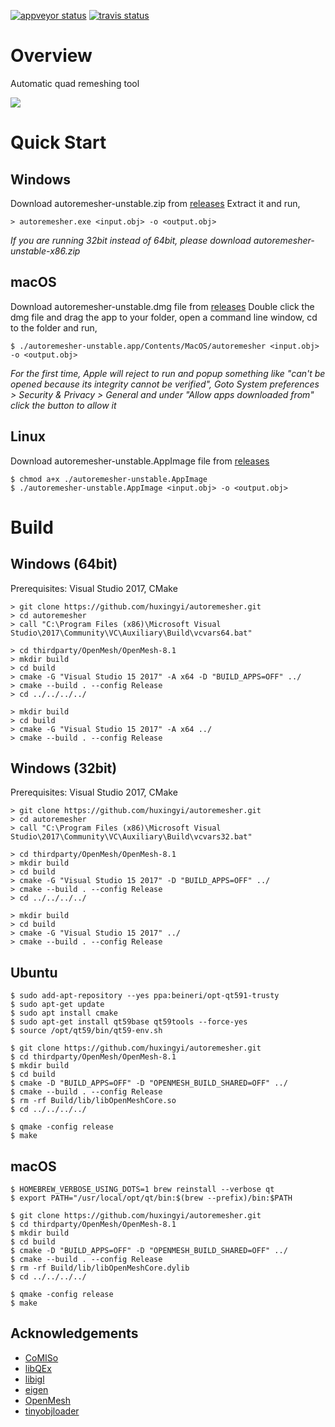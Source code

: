 [![appveyor status](https://ci.appveyor.com/api/projects/status/github/huxingyi/autoremesher?branch=master&svg=true)](https://ci.appveyor.com/project/huxingyi/autoremesher) [![travis status](https://travis-ci.org/huxingyi/autoremesher.svg?branch=master)](https://travis-ci.org/huxingyi/autoremesher)

# Overview
Automatic quad remeshing tool

![](https://blogs.dust3d.org/public/attachments/2020-06-19-auto-remesher/auto-remesher-480.png)   

# Quick Start

## Windows
Download autoremesher-unstable.zip from [releases](https://github.com/huxingyi/autoremesher/releases)
Extract it and run,
```
> autoremesher.exe <input.obj> -o <output.obj>
```
*If you are running 32bit instead of 64bit, please download autoremesher-unstable-x86.zip*

## macOS
Download autoremesher-unstable.dmg file from [releases](https://github.com/huxingyi/autoremesher/releases)
Double click the dmg file and drag the app to your folder, open a command line window, cd to the folder and run,
```
$ ./autoremesher-unstable.app/Contents/MacOS/autoremesher <input.obj> -o <output.obj>
```
*For the first time, Apple will reject to run and popup something like "can't be opened because its integrity cannot be verified", Goto System preferences > Security & Privacy > General and under "Allow apps downloaded from" click the button to allow it*

## Linux
Download autoremesher-unstable.AppImage file from [releases](https://github.com/huxingyi/autoremesher/releases)
```
$ chmod a+x ./autoremesher-unstable.AppImage
$ ./autoremesher-unstable.AppImage <input.obj> -o <output.obj>
```

# Build

## Windows (64bit)
Prerequisites: Visual Studio 2017, CMake
```
> git clone https://github.com/huxingyi/autoremesher.git
> cd autoremesher
> call "C:\Program Files (x86)\Microsoft Visual Studio\2017\Community\VC\Auxiliary\Build\vcvars64.bat"

> cd thirdparty/OpenMesh/OpenMesh-8.1
> mkdir build
> cd build
> cmake -G "Visual Studio 15 2017" -A x64 -D "BUILD_APPS=OFF" ../
> cmake --build . --config Release
> cd ../../../../

> mkdir build
> cd build
> cmake -G "Visual Studio 15 2017" -A x64 ../
> cmake --build . --config Release
```

## Windows (32bit)
Prerequisites: Visual Studio 2017, CMake
```
> git clone https://github.com/huxingyi/autoremesher.git
> cd autoremesher
> call "C:\Program Files (x86)\Microsoft Visual Studio\2017\Community\VC\Auxiliary\Build\vcvars32.bat"

> cd thirdparty/OpenMesh/OpenMesh-8.1
> mkdir build
> cd build
> cmake -G "Visual Studio 15 2017" -D "BUILD_APPS=OFF" ../
> cmake --build . --config Release
> cd ../../../../

> mkdir build
> cd build
> cmake -G "Visual Studio 15 2017" ../
> cmake --build . --config Release
```

## Ubuntu
```
$ sudo add-apt-repository --yes ppa:beineri/opt-qt591-trusty
$ sudo apt-get update
$ sudo apt install cmake
$ sudo apt-get install qt59base qt59tools --force-yes
$ source /opt/qt59/bin/qt59-env.sh

$ git clone https://github.com/huxingyi/autoremesher.git
$ cd thirdparty/OpenMesh/OpenMesh-8.1
$ mkdir build
$ cd build
$ cmake -D "BUILD_APPS=OFF" -D "OPENMESH_BUILD_SHARED=OFF" ../
$ cmake --build . --config Release
$ rm -rf Build/lib/libOpenMeshCore.so
$ cd ../../../../

$ qmake -config release
$ make
```

## macOS
```
$ HOMEBREW_VERBOSE_USING_DOTS=1 brew reinstall --verbose qt
$ export PATH="/usr/local/opt/qt/bin:$(brew --prefix)/bin:$PATH

$ git clone https://github.com/huxingyi/autoremesher.git
$ cd thirdparty/OpenMesh/OpenMesh-8.1
$ mkdir build
$ cd build
$ cmake -D "BUILD_APPS=OFF" -D "OPENMESH_BUILD_SHARED=OFF" ../
$ cmake --build . --config Release
$ rm -rf Build/lib/libOpenMeshCore.dylib
$ cd ../../../../

$ qmake -config release
$ make
```

## Acknowledgements
- [CoMISo](https://www.graphics.rwth-aachen.de/software/comiso/)  
- [libQEx](https://github.com/hcebke/libQEx)  
- [libigl](https://github.com/libigl/libigl)  
- [eigen](https://gitlab.com/libeigen/eigen)  
- [OpenMesh](https://graphics.rwth-aachen.de:9000/OpenMesh)  
- [tinyobjloader](https://github.com/tinyobjloader/tinyobjloader)  
